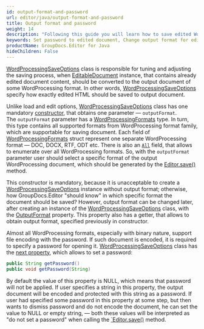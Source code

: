 ```yaml
---
id: output-format-and-password
url: editor/java/output-format-and-password
title: Output format and password
weight: 14
description: "Following this guide you will learn how to save edited Word document with password or change output document format using GroupDocs.Editor for Java features."
keywords: Set password to edited document, Change output format for edited document
productName: GroupDocs.Editor for Java
hideChildren: False
---
```

[WordProcessingSaveOptions](https://reference.groupdocs.com/editor/java/com.groupdocs.editor.options/wordprocessingsaveoptions) class is responsible for tuning and adjusting the saving process, when [EditableDocument](https://reference.groupdocs.com/editor/java/com.groupdocs.editor/editabledocument) instance, that contains already edited document content, should be converted to the output document of some WordProcessing format. In other words, [WordProcessingSaveOptions](https://reference.groupdocs.com/editor/java/com.groupdocs.editor.options/wordprocessingsaveoptions) specify how exactly edited HTML should be saved to output document.

Unlike load and edit options, [WordProcessingSaveOptions](https://reference.groupdocs.com/editor/java/com.groupdocs.editor.options/wordprocessingsaveoptions) class has one mandatory [constructor](https://reference.groupdocs.com/editor/java/com.groupdocs.editor.options/wordprocessingsaveoptions#WordProcessingSaveOptions-com.groupdocs.editor.formats.WordProcessingFormats-), that obtains one parameter — `outputFormat`. The `outputFormat` parameter has a [WordProcessingFormats](https://reference.groupdocs.com/editor/java/com.groupdocs.editor.formats/wordprocessingformats) type. In turn, this type contains all supported formats from WordProcessing format family, which are supportable for saving document. Each field of [WordProcessingFormats](https://reference.groupdocs.com/editor/java/com.groupdocs.editor.formats/wordprocessingformats) struct represent one separate WordProcessing format — DOC, DOCX, RTF, ODT etc. There is also an [`All`](https://reference.groupdocs.com/editor/java/com.groupdocs.editor.formats/wordprocessingformats/#All) field, that allows to enumerate over all WordProcessing formats. So, with the `outputFormat` parameter user should select a specific format of the output WordProcessing document, which should be generated by the [Editor.save()](https://reference.groupdocs.com/editor/java/com.groupdocs.editor/editor#save-com.groupdocs.editor.EditableDocument-java.io.OutputStream-com.groupdocs.editor.options.ISaveOptions-) method.

This constructor is mandatory, because it is unacceptable to create a [WordProcessingSaveOptions](https://reference.groupdocs.com/editor/java/com.groupdocs.editor.options/wordprocessingsaveoptions) instance without output format; otherwise, how GroupDocs.Editor "should know" in which specific format the document should be saved? However, output format can be changed later, after creating an instance of the [WordProcessingSaveOptions](https://reference.groupdocs.com/editor/java/com.groupdocs.editor.options/wordprocessingsaveoptions) class, with the [OutputFormat](https://reference.groupdocs.com/editor/java/com.groupdocs.editor.options/wordprocessingsaveoptions#WordProcessingSaveOptions-com.groupdocs.editor.formats.WordProcessingFormats-) property. This property also has a getter, that allows to obtain output format, specified previously in constructor.

Almost all WordProcessing formats, especially with binary nature, support file encoding with the password. If such document is encoded, it is required to specify a password for opening it. [WordProcessingSaveOptions](https://reference.groupdocs.com/editor/java/com.groupdocs.editor.options/wordprocessingsaveoptions) class has the [next property](https://reference.groupdocs.com/editor/java/com.groupdocs.editor.options/wordprocessingsaveoptions/#getPassword--), which allows to set a password:

```java
public String getPassword()
public void getPassword(String)
```

By default the value of this property is NULL, which means that password will not be applied. If user specifies a string in this property, the output document will be encoded and protected with this string as a password. If user had specified some password in this property at some step, but then wants to dismiss password and do not encode the document, he can set the value to NULL or empty string, — both these values will be interpreted as "do not set a password" when calling the [`Editor.save()](https://reference.groupdocs.com/editor/java/com.groupdocs.editor/editor#save-com.groupdocs.editor.EditableDocument-java.io.OutputStream-com.groupdocs.editor.options.ISaveOptions-) method.
